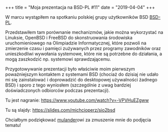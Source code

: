 +++
title = "Moja prezentacja na BSD-PL #11"
date = "2019-04-04"
+++

W marcu wystąpiłem na spotkaniu polskiej grupy użytkowników BSD [BSD-PL](https://bsd-pl.org).

Przedstawiłem tam porównanie mechanizmów, jakie można wykorzystać na Linuksie, OpenBSD i FreeBSD do skonstruowania środowiska uruchomieniowego na Olimpiadzie Informatycznej, które pozwoli na zmierzenie czasu i pamięci zużywanych przez programy zawodników oraz unieszkodliwi wywołania systemowe, które nie są potrzebne do działania, a mogą zaszkodzić np. systemowi sprawdzającemu.

Przygotowywanie prezentacji było właściwie moim pierwszym poważniejszym kontaktem z systemami BSD (chociaż do dzisiaj nie udało mi się zainstalować i doprowadzić do desktopowej używalności żadnego BSD) i sporo z tego wyniosłem (szczególnie z uwag bardziej doświadczonych odbiorców podczas prezentacji).

Tu jest nagranie: <https://www.youtube.com/watch?v=-VPVHuEZgww>

Tu są slajdy: <https://slides.com/michcioperz/sio2bsd>

Chciałbym podziękować [mulander](https://blog.tintagel.pl)owi za zmuszenie mnie do podjęcia tematu!
